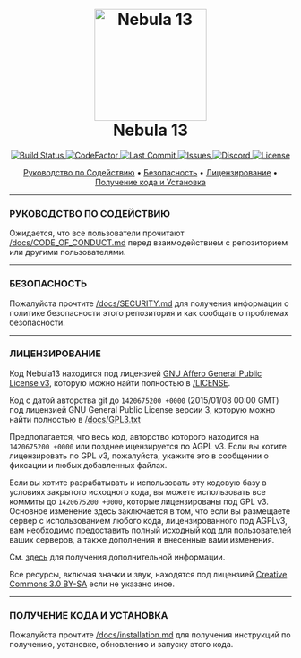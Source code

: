 <h1 align="center">
  <br>
  <a href="https://github.com/NebulaSS13/Nebula"><img src="https://avatars1.githubusercontent.com/u/61128341" alt="Nebula 13" width="200"></a>
  <br>
  Nebula 13
  <br>
</h1>

<p align="center">
  <a href="https://github.com/Starlight-SS13/Nebula">
    <img src="https://github.com/Starlight-SS13/Nebula/workflows/Run%20Tests/badge.svg"
         alt="Build Status">
  </a>
  <a href="https://www.codefactor.io/repository/github/Starlight-SS13/Nebula">
    <img src="https://www.codefactor.io/repository/github/Starlight-SS13/Nebula/badge"
         alt="CodeFactor">
  </a>
  <a href="https://github.com/Starlight-SS13/Nebula/commits/dev">
    <img src="https://img.shields.io/github/last-commit/Starlight-SS13/Nebula"
         alt="Last Commit">
  </a>
  <a href="https://github.com/Starlight-SS13/Nebula/issues">
    <img src="https://img.shields.io/github/issues/Starlight-SS13/Nebula"
         alt="Issues">
  </a>
  <a href="https://discord.gg/MZDPfeqUKY">
    <img src="https://img.shields.io/discord/684286008384159766?style=plastic"
         alt="Discord">
  </a>
  <a href="https://github.com/Starlight-SS13/Nebula/blob/dev/LICENSE">
    <img src="https://img.shields.io/github/license/Starlight-SS13/Nebula"
         alt="License">
  </a>
</p>

<p align="center">
  <a href="#руководство-по-содействию">Руководство по Содействию</a> •
  <a href="#безопасность">Безопасность</a> •
  <a href="#лицензирование">Лицензирование</a> •
  <a href="#получение-кода-и-установка">Получение кода и Установка</a>
</p>

---

### РУКОВОДСТВО ПО СОДЕЙСТВИЮ

Ожидается, что все пользователи прочитают [/docs/CODE_OF_CONDUCT.md](/docs/CODE_OF_CONDUCT.md) перед взаимодействием с репозиторием или другими пользователями.

---

### БЕЗОПАСНОСТЬ

Пожалуйста прочтите [/docs/SECURITY.md](/docs/SECURITY.md) для получения информации о политике безопасности этого репозитория и как сообщать о проблемах безопасности.

---

### ЛИЦЕНЗИРОВАНИЕ

Код Nebula13 находится под лицензией [GNU Affero General Public License v3](http://www.gnu.org/licenses/agpl.html), которую можно найти полностью в [/LICENSE](/LICENSE).

Код с датой авторства git до `1420675200 +0000` (2015/01/08 00:00 GMT) под лицензией GNU General Public License версии 3, которую можно найти полностью в [/docs/GPL3.txt](/docs/GPL3.txt)

Предполагается, что весь код, авторство которого находится на `1420675200 +0000` или позднее ицензируется по AGPL v3. Если вы хотите лицензировать по GPL v3, пожалуйста, укажите это в сообщении о фиксации и любых добавленных файлах.

Если вы хотите разрабатывать и использовать эту кодовую базу в условиях закрытого исходного кода, вы можете использовать все коммиты до `1420675200 +0000`, которые лицензированы под GPL v3. Основное изменение здесь заключается в том, что если вы размещаете сервер с использованием любого кода, лицензированного под AGPLv3, вам необходимо предоставить полный исходный код для пользователей ваших серверов, а также дополнения и внесенные вами изменения.

См. [здесь](https://www.gnu.org/licenses/why-affero-gpl.html) для получения дополнительной информации.

Все ресурсы, включая значки и звук, находятся под лицензией [Creative Commons 3.0 BY-SA](http://creativecommons.org/licenses/by-sa/3.0/) если не указано иное.

---

### ПОЛУЧЕНИЕ КОДА И УСТАНОВКА

Пожалуйста прочтите [/docs/installation.md](/docs/installation.md) для получения инструкций по получению, установке, обновлению и запуску этого кода.
